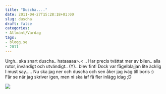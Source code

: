 ```yaml
---
title: "Duscha...."
date: 2011-04-27T15:28:18+01:00
slug: duscha
draft: false
categories:
- Allmänt/Vardag
tags:
- blogg.se
- 2011
---
```

Urgh.. ska snart duscha.. hataaaaa>.< .. Har precis tvättat mer av bilen.. alla rutor, invändigt och utvändigt.. (Y).. blev fint! Dock var fågelblajjan lite äcklig I must say..... Nu ska jag ner och duscha och sen åker jag iväg till boris :) Får se när jag skriver igen, men ni ska iaf få fler inlägg idag ;D  
  
  
![](/assets/images/blogg.se/dsc00315_145200682.jpg)